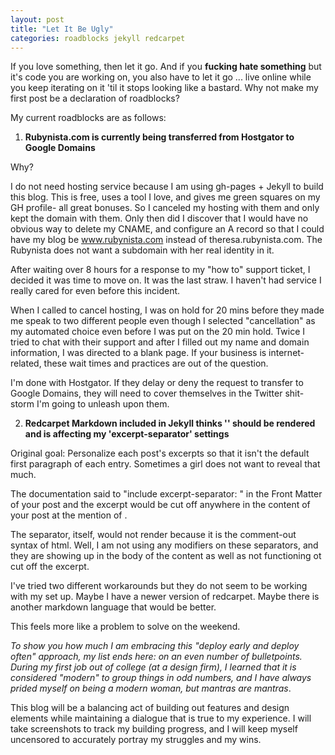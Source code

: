 ```yaml
---
layout: post
title: "Let It Be Ugly"
categories: roadblocks jekyll redcarpet
---
```


If you love something, then let it go.  And if you **fucking hate something** but it's code you are working on, you also have to let it go ... live online while you keep iterating on it 'til it stops looking like a bastard.  Why not make my first post be a declaration of roadblocks?

My current roadblocks are as follows: 

1) **Rubynista.com is currently being transferred from Hostgator to Google Domains**

Why?

I do not need hosting service because I am using gh-pages + Jekyll to build this blog.  This is free, uses a tool I love, and gives me green squares on my GH profile- all great bonuses.  So I canceled my hosting with them and only kept the domain with them.
Only then did I discover that I would have no obvious way to delete my CNAME, and configure an A record so that I could have my blog be www.rubynista.com instead of theresa.rubynista.com.  The Rubynista does not want a subdomain with her real identity in it.

After waiting over 8 hours for a response to my "how to" support ticket, I decided it was time to move on.  It was the last straw.  I haven't had service I really cared for even before this incident.  

When I called to cancel hosting, I was on hold for 20 mins before they made me speak to two different people even though I selected "cancellation" as my automated choice even before I was put on the 20 min hold.  Twice I tried to chat with their support and after I filled out my name and domain information, I was directed to a blank page.  If your business is internet-related, these wait times and practices are out of the question.

I'm done with Hostgator.  If they delay or deny the request to transfer to Google Domains, they will need to cover themselves in the Twitter shit-storm I'm going to unleash upon them.

2) **Redcarpet Markdown included in Jekyll thinks '<!--more-->' should be rendered and is affecting my 'excerpt-separator' settings**

Original goal: Personalize each post's excerpts so that it isn't the default first paragraph of each entry.  Sometimes a girl does not want to reveal that much.

The documentation said to "include excerpt-separator: <!--more-->" in the Front Matter of your post and the excerpt would be cut off anywhere in the content of your post at the mention of <!--more-->.  

The separator, itself, would not render because it is the comment-out syntax of html.  Well, I am not using any modifiers on these separators, and they are showing up in the body of the content as well as not functioning ot cut off the excerpt.

I've tried two different workarounds but they do not seem to be working with my set up.  Maybe I have a newer version of redcarpet.  Maybe there is another markdown language that would be better.  

This feels more like a problem to solve on the weekend. 

*To show you how much I am embracing this "deploy early and deploy often" approach, my list ends here: on an even number of bulletpoints.  During my first job out of college (at a design firm), I learned that it is considered "modern" to group things in odd numbers, and I have always prided myself on being a modern woman, but mantras are mantras*.

This blog will be a balancing act of building out features and design elements while maintaining a dialogue that is true to my experience.  I will take screenshots to track my building progress, and I will keep myself uncensored to accurately portray my struggles and my wins.  
  
